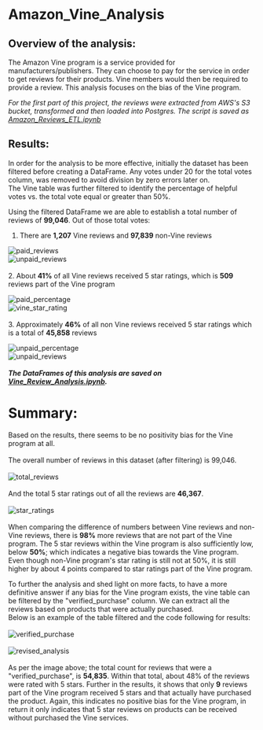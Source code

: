 # Amazon_Vine_Analysis

## Overview of the analysis: 

The Amazon Vine program is a service provided for manufacturers/publishers.  They can choose to pay for the service in order to get reviews for their products.  Vine members would then be required to provide a review.  This analysis focuses on the bias of the Vine program. <br>

*For the first part of this project, the reviews were extracted from AWS's S3 bucket, transformed and then loaded into Postgres.  The script is saved as [Amazon_Reviews_ETL.ipynb](https://github.com/taranahassan/Amazon_Vine_Analysis/blob/main/Amazon_Reviews_ETL.ipynb)*

## Results: 

In order for the analysis to be more effective, initially the dataset has been filtered before creating a DataFrame.  Any votes under 20 for the total votes column, was removed to avoid division by zero errors later on. <br>
The Vine table was further filtered to identify the percentage of helpful votes vs. the total vote equal or greater than 50%.
<br>

Using the filtered DataFrame we are able to establish a total number of reviews of **99,046**.  Out of those total votes:

  1.  There are **1,207** Vine reviews and **97,839** non-Vine reviews<br>
  
![paid_reviews](https://user-images.githubusercontent.com/75437852/114918412-0d436100-9df5-11eb-8ddf-9e059482b5d3.PNG)
<br>
![unpaid_reviews](https://user-images.githubusercontent.com/75437852/114918447-159b9c00-9df5-11eb-9bc0-c25ef542bb1d.PNG)
<br>
<br>
  2.  About **41%** of all Vine reviews received 5 star ratings, which is **509** reviews part of the Vine program <br>
   
![paid_percentage](https://user-images.githubusercontent.com/75437852/114918662-5398c000-9df5-11eb-8041-dcb40eb16aee.PNG)
<br>
![vine_star_rating](https://user-images.githubusercontent.com/75437852/114918701-627f7280-9df5-11eb-8649-df8d87e782c1.PNG)
<br>
<br>
  3.  Approximately **46%** of all non Vine reviews received 5 star ratings which is a total of **45,858** reviews <br>
  
 ![unpaid_percentage](https://user-images.githubusercontent.com/75437852/114918794-82169b00-9df5-11eb-8dc9-4e022cfc8e41.PNG)<br>
![unpaid_reviews](https://user-images.githubusercontent.com/75437852/114918807-85aa2200-9df5-11eb-936a-fafbbf8767ad.PNG)
<br>
<br>
***The DataFrames of this analysis are saved on [Vine_Review_Analysis.ipynb](https://github.com/taranahassan/Amazon_Vine_Analysis/blob/main/Vine_Review_Analysis.ipynb).*** <br>

# Summary: 

Based on the results, there seems to be no positivity bias for the Vine program at all.  
<br>
The overall number of reviews in this dataset (after filtering) is 99,046.
<br>
<br>
![total_reviews](https://user-images.githubusercontent.com/75437852/114918923-a5d9e100-9df5-11eb-84ac-b58a018217c9.PNG)
<br>
<br>
And the total 5 star ratings out of all the reviews are **46,367**. 
<br>
<br>
![star_ratings](https://user-images.githubusercontent.com/75437852/114919223-f8b39880-9df5-11eb-93c5-033951669557.PNG) <br>
<br>
When comparing the difference of numbers between Vine reviews and non-Vine reviews, there is **98%** more reviews that are not part of the Vine program.  The 5 star reviews within the Vine program is also sufficiently low, below **50%**; which indicates a negative bias towards the Vine program.  Even though non-Vine program's star rating is still not at 50%, it is still higher by about 4 points compared to star ratings part of the Vine program.<br>

To further the analysis and shed light on more facts, to have a more definitive answer if any bias for the Vine program exists, the vine table can be filtered by the "verified_purchase" column. We can extract all the reviews based on products that were actually purchased. <br>
Below is an example of the table filtered and the code following for results: 
<br>
<br>
![verified_purchase](https://user-images.githubusercontent.com/75437852/114971915-60e09980-9e4b-11eb-94d0-a2fd68211e8f.PNG)
<br>
<br>
![revised_analysis](https://user-images.githubusercontent.com/75437852/114971589-a18be300-9e4a-11eb-9d24-f7c28d25d4d6.PNG)
<br>
<br>
As per the image above; the total count for reviews that were a "verified_purchase", is **54,835**.  Within that total, about 48% of the reviews were rated with 5 stars.  Further in the results, it shows that only **9** reviews part of the Vine program received 5 stars and that actually have purchased the product.  Again, this indicates no positive bias for the Vine program, in return it only indicates that 5 star reviews on products can be received without purchased the Vine services.
